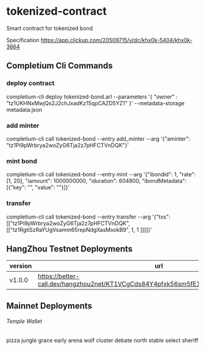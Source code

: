 # tokenized-contract
Smart contract for tokenized bond

Specification https://app.clickup.com/20509715/v/dc/khx0k-5404/khx0k-3664 

## Completium Cli Commands

### deploy contract
completium-cli deploy tokenized-bond.arl --parameters '{ "owner" : "tz1UKHNxMwjQs2J2chJxadKz15qpCAZD5YZ1" }' --metadata-storage metadata.json

### add minter
completium-cli call tokenized-bond --entry add_minter --arg '{"aminter": "tz1Pi9pWrbrya2woZyG6Tja2z7pHFCTVnDQK"}'

### mint bond
completium-cli call tokenized-bond --entry mint --arg '{"ibondid": 1, "rate": [1, 20], "iamount": 1000000000, "iduration": 604800, "ibondMetadata": [{"key": "", "value": ""}]}'

### transfer
completium-cli call tokenized-bond --entry transfer --arg '{"txs": [["tz1Pi9pWrbrya2woZyG6Tja2z7pHFCTVnDQK", [["tz1RgtiSzRaYUgVsamm65repNdgXasMxokB9", 1, 1 ]]]]}'


## HangZhou Testnet Deployments

|version | url |
|--|--|
|v1.0.0|https://better-call.dev/hangzhou2net/KT1VCgCds84Y4pfxk56sm5fE1PkR1DRewmMV/operations|


## Mainnet Deployments



###### Temple Wallet

pizza jungle grace early arena wolf cluster debate north stable select sheriff